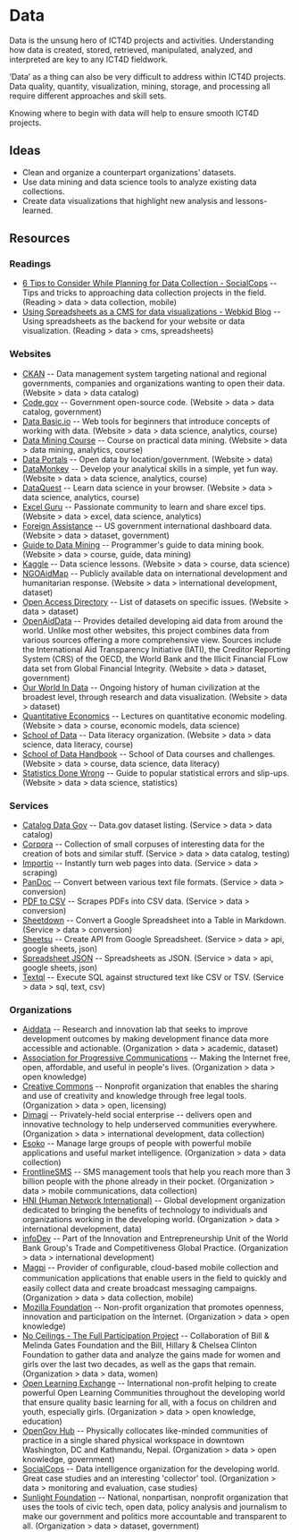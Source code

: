 # Data

Data is the unsung hero of ICT4D projects and activities. Understanding how data is created, stored, retrieved, manipulated, analyzed, and interpreted are key to any ICT4D fieldwork.

‘Data’ as a thing can also be very difficult to address within ICT4D projects. Data quality, quantity, visualization, mining, storage, and processing all require different approaches and skill sets.

Knowing where to begin with data will help to ensure smooth ICT4D projects.



## Ideas

- Clean and organize a counterpart organizations’ datasets.
- Use data mining and data science tools to analyze existing data collections.
- Create data visualizations that highlight new analysis and lessons-learned.



## Resources

### Readings

- [6 Tips to Consider While Planning for Data Collection - SocialCops](https://blog.socialcops.com/academy/resources/6-tips-planning-for-data-collection/) -- Tips and tricks to approaching data collection projects in the field. (Reading > data > data collection, mobile)
- [Using Spreadsheets as a CMS for data visualizations - Webkid Blog](http://blog.webkid.io/spreadsheets-for-datavisualization/) -- Using spreadsheets as the backend for your website or data visualization. (Reading > data > cms, spreadsheets)



### Websites

- [CKAN](http://ckan.org/) -- Data management system targeting national and regional governments, companies and organizations wanting to open their data. (Website > data > data catalog)
- [Code.gov](http://code.gov) -- Government open-source code. (Website > data > data catalog, government)
- [Data Basic.io](https://www.databasic.io/) -- Web tools for beginners that introduce concepts of working with data. (Website > data > data science, analytics, course)
- [Data Mining Course](https://weka.waikato.ac.nz/) -- Course on practical data mining. (Website > data > data mining, analytics, course)
- [Data Portals](http://dataportals.org/) -- Open data by location/government. (Website > data)
- [DataMonkey](http://datamonkey.pro/) -- Develop your analytical skills in a simple, yet fun way. (Website > data > data science, analytics, course)
- [DataQuest](https://dataquest.io/) -- Learn data science in your browser. (Website > data > data science, analytics, course)
- [Excel Guru](http://chandoo.org/) -- Passionate community to learn and share excel tips. (Website > data > excel, data science, analytics)
- [Foreign Assistance](http://foreignassistance.gov/) -- US government international dashboard data. (Website > data > dataset, government)
- [Guide to Data Mining](http://guidetodatamining.com/) -- Programmer's guide to data mining book. (Website > data > course, guide, data mining)
- [Kaggle](https://www.kaggle.com/) -- Data science lessons. (Website > data > course, data science)
- [NGOAidMap](http://ngoaidmap.org/) -- Publicly available data on international development and humanitarian response. (Website > data > international development, dataset)
- [Open Access Directory](http://oad.simmons.edu/oadwiki/data_repositories) -- List of datasets on specific issues. (Website > data > dataset)
- [OpenAidData](http://www.openaiddata.org/) -- Provides detailed developing aid data from around the world. Unlike most other websites, this project combines data from various sources offering a more comprehensive view. Sources include the International Aid Transparency Initiative (IATI), the Creditor Reporting System (CRS) of the OECD, the World Bank and the Illicit Financial FLow data set from Global Financial Integrity. (Website > data > dataset, government)
- [Our World In Data](https://ourworldindata.org/) -- Ongoing history of human civilization at the broadest level, through research and data visualization. (Website > data > dataset)
- [Quantitative Economics](http://quant-econ.net/index.html#) -- Lectures on quantitative economic modeling. (Website > data > course, economic models, data science)
- [School of Data](http://schoolofdata.org/) -- Data literacy organization. (Website > data > data science, data literacy, course)
- [School of Data Handbook](http://schoolofdata.org/handbook) -- School of Data courses and challenges. (Website > data > course, data science, data literacy)
- [Statistics Done Wrong](http://www.refsmmat.com/statistics/) -- Guide to popular statistical errors and slip-ups. (Website > data > data science, statistics)



### Services

- [Catalog Data Gov](http://catalog.data.gov/) -- Data.gov dataset listing. (Service > data > data catalog)
- [Corpora](https://github.com/dariusk/corpora) -- Collection of small corpuses of interesting data for the creation of bots and similar stuff. (Service > data > data catalog, testing)
- [Importio](http://import.io/) -- Instantly turn web pages into data. (Service > data > scraping)
- [PanDoc](http://pandoc.org/) -- Convert between various text file formats. (Service > data > conversion)
- [PDF to CSV](http://tabula.nerdpower.org/) -- Scrapes PDFs into CSV data. (Service > data > conversion)
- [Sheetdown](https://github.com/jlord/sheetdown) -- Convert a Google Spreadsheet into a Table in Markdown. (Service > data > conversion)
- [Sheetsu](https://sheetsu.com/) -- Create API from Google Spreadsheet. (Service > data > api, google sheets, json)
- [Spreadsheet JSON](https://spreadsheet.glitch.me/) -- Spreadsheets as JSON. (Service > data > api, google sheets, json)
- [Textql](https://github.com/dinedal/textql) -- Execute SQL against structured text like CSV or TSV. (Service > data > sql, text, csv)



### Organizations

- [Aiddata](http://aiddata.org) -- Research and innovation lab that seeks to improve development outcomes by making development finance data more accessible and actionable. (Organization > data > academic, dataset)
- [Association for Progressive Communications](http://www.apc.org/en) -- Making the Internet free, open, affordable, and useful in people's lives. (Organization > data > open knowledge)
- [Creative Commons](http://creativecommons.org) -- Nonprofit organization that enables the sharing and use of creativity and knowledge through free legal tools. (Organization > data > open, licensing)
- [Dimagi](http://dimagi.com) -- Privately-held social enterprise -- delivers open and innovative technology to help underserved communities everywhere. (Organization > data > international development, data collection)
- [Esoko](http://esoko.com) -- Manage large groups of people with powerful mobile applications and useful market intelligence. (Organization > data > data collection)
- [FrontlineSMS](https://frontlinesms.com/) -- SMS management tools that help you reach more than 3 billion people with the phone already in their pocket. (Organization > data > mobile communications, data collection)
- [HNI (Human Network International)](http://hni.org) -- Global development organization dedicated to bringing the benefits of technology to individuals and organizations working in the developing world. (Organization > data > international development, data)
- [infoDev](http://www.infodev.org/) -- Part of the Innovation and Entrepreneurship Unit of the World Bank Group's Trade and Competitiveness Global Practice. (Organization > data > international development)
- [Magpi](http://magpi.com) -- Provider of conﬁgurable, cloud-based mobile collection and communication applications that enable users in the ﬁeld to quickly and easily collect data and create broadcast messaging campaigns. (Organization > data > data collection, mobile)
- [Mozilla Foundation](http://mozilla.org/en-US/foundation/) -- Non-profit organization that promotes openness, innovation and participation on the Internet. (Organization > data > open knowledge)
- [No Ceilings - The Full Participation Project](http://noceilings.org/) -- Collaboration of Bill & Melinda Gates Foundation and the Bill, Hillary & Chelsea Clinton Foundation to gather data and analyze the gains made for women and girls over the last two decades, as well as the gaps that remain. (Organization > data > data, women)
- [Open Learning Exchange](http://ole.org) -- International non-profit helping to create powerful Open Learning Communities throughout the developing world that ensure quality basic learning for all, with a focus on children and youth, especially girls. (Organization > data > open knowledge, education)
- [OpenGov Hub](http://opengovhub.org) -- Physically collocates like-minded communities of practice in a single shared physical workspace in downtown Washington, DC and Kathmandu, Nepal. (Organization > data > open knowledge, government)
- [SocialCops](https://socialcops.com) -- Data intelligence organization for the developing world. Great case studies and an interesting 'collector' tool. (Organization > data > monitoring and evaluation, case studies)
- [Sunlight Foundation](http://sunlightfoundation.com) -- National, nonpartisan, nonprofit organization that uses the tools of civic tech, open data, policy analysis and journalism to make our government and politics more accountable and transparent to all. (Organization > data > dataset, government)


